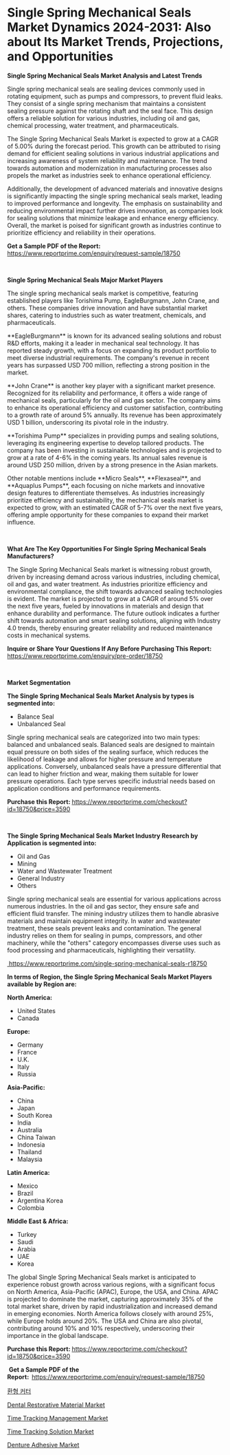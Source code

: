 <p><h1>Single Spring Mechanical Seals Market Dynamics 2024-2031: Also about Its Market Trends, Projections, and Opportunities</h1></p><p><strong>Single Spring Mechanical Seals Market Analysis and Latest Trends</strong></p>
<p><p>Single spring mechanical seals are sealing devices commonly used in rotating equipment, such as pumps and compressors, to prevent fluid leaks. They consist of a single spring mechanism that maintains a consistent sealing pressure against the rotating shaft and the seal face. This design offers a reliable solution for various industries, including oil and gas, chemical processing, water treatment, and pharmaceuticals.</p><p>The Single Spring Mechanical Seals Market is expected to grow at a CAGR of 5.00% during the forecast period. This growth can be attributed to rising demand for efficient sealing solutions in various industrial applications and increasing awareness of system reliability and maintenance. The trend towards automation and modernization in manufacturing processes also propels the market as industries seek to enhance operational efficiency.</p><p>Additionally, the development of advanced materials and innovative designs is significantly impacting the single spring mechanical seals market, leading to improved performance and longevity. The emphasis on sustainability and reducing environmental impact further drives innovation, as companies look for sealing solutions that minimize leakage and enhance energy efficiency. Overall, the market is poised for significant growth as industries continue to prioritize efficiency and reliability in their operations.</p></p>
<p><strong>Get a Sample PDF of the Report:&nbsp;</strong> <a href="https://www.reportprime.com/enquiry/request-sample/18750?utm_campaign=1103&utm_medium=2&utm_source=Github&utm_content=ia&utm_term=22112024&utm_id=single-spring-mechanical-seals">https://www.reportprime.com/enquiry/request-sample/18750</a></p>
<p>&nbsp;</p>
<p><strong>Single Spring Mechanical Seals Major Market Players</strong></p>
<p><p>The single spring mechanical seals market is competitive, featuring established players like Torishima Pump, EagleBurgmann, John Crane, and others. These companies drive innovation and have substantial market shares, catering to industries such as water treatment, chemicals, and pharmaceuticals.</p><p>**EagleBurgmann** is known for its advanced sealing solutions and robust R&D efforts, making it a leader in mechanical seal technology. It has reported steady growth, with a focus on expanding its product portfolio to meet diverse industrial requirements. The company's revenue in recent years has surpassed USD 700 million, reflecting a strong position in the market.</p><p>**John Crane** is another key player with a significant market presence. Recognized for its reliability and performance, it offers a wide range of mechanical seals, particularly for the oil and gas sector. The company aims to enhance its operational efficiency and customer satisfaction, contributing to a growth rate of around 5% annually. Its revenue has been approximately USD 1 billion, underscoring its pivotal role in the industry.</p><p>**Torishima Pump** specializes in providing pumps and sealing solutions, leveraging its engineering expertise to develop tailored products. The company has been investing in sustainable technologies and is projected to grow at a rate of 4-6% in the coming years. Its annual sales revenue is around USD 250 million, driven by a strong presence in the Asian markets.</p><p>Other notable mentions include **Micro Seals**, **Flexaseal**, and **Aquaplus Pumps**, each focusing on niche markets and innovative design features to differentiate themselves. As industries increasingly prioritize efficiency and sustainability, the mechanical seals market is expected to grow, with an estimated CAGR of 5-7% over the next five years, offering ample opportunity for these companies to expand their market influence.</p></p>
<p>&nbsp;</p>
<p><strong>What Are The Key Opportunities For Single Spring Mechanical Seals Manufacturers?</strong></p>
<p><p>The Single Spring Mechanical Seals market is witnessing robust growth, driven by increasing demand across various industries, including chemical, oil and gas, and water treatment. As industries prioritize efficiency and environmental compliance, the shift towards advanced sealing technologies is evident. The market is projected to grow at a CAGR of around 5% over the next five years, fueled by innovations in materials and design that enhance durability and performance. The future outlook indicates a further shift towards automation and smart sealing solutions, aligning with Industry 4.0 trends, thereby ensuring greater reliability and reduced maintenance costs in mechanical systems.</p></p>
<p><strong>Inquire or Share Your Questions If Any Before Purchasing This Report:</strong> <a href="https://www.reportprime.com/enquiry/pre-order/18750?utm_campaign=1103&utm_medium=2&utm_source=Github&utm_content=ia&utm_term=22112024&utm_id=single-spring-mechanical-seals">https://www.reportprime.com/enquiry/pre-order/18750</a></p>
<p>&nbsp;</p>
<p><strong>Market Segmentation</strong></p>
<p><strong>The Single Spring Mechanical Seals Market Analysis by types is segmented into:</strong></p>
<p><ul><li>Balance Seal</li><li>Unbalanced Seal</li></ul></p>
<p><p>Single spring mechanical seals are categorized into two main types: balanced and unbalanced seals. Balanced seals are designed to maintain equal pressure on both sides of the sealing surface, which reduces the likelihood of leakage and allows for higher pressure and temperature applications. Conversely, unbalanced seals have a pressure differential that can lead to higher friction and wear, making them suitable for lower pressure operations. Each type serves specific industrial needs based on application conditions and performance requirements.</p></p>
<p><strong>Purchase this Report:&nbsp;</strong><a href="https://www.reportprime.com/checkout?id=18750&price=3590&utm_campaign=1103&utm_medium=2&utm_source=Github&utm_content=ia&utm_term=22112024&utm_id=single-spring-mechanical-seals">https://www.reportprime.com/checkout?id=18750&price=3590</a></p>
<p>&nbsp;</p>
<p><strong>The Single Spring Mechanical Seals Market Industry Research by Application is segmented into:</strong></p>
<p><ul><li>Oil and Gas</li><li>Mining</li><li>Water and Wastewater Treatment</li><li>General Industry</li><li>Others</li></ul></p>
<p><p>Single spring mechanical seals are essential for various applications across numerous industries. In the oil and gas sector, they ensure safe and efficient fluid transfer. The mining industry utilizes them to handle abrasive materials and maintain equipment integrity. In water and wastewater treatment, these seals prevent leaks and contamination. The general industry relies on them for sealing in pumps, compressors, and other machinery, while the "others" category encompasses diverse uses such as food processing and pharmaceuticals, highlighting their versatility.</p></p>
<p><a href="https://www.reportprime.com/single-spring-mechanical-seals-r18750?utm_campaign=1103&utm_medium=2&utm_source=Github&utm_content=ia&utm_term=22112024&utm_id=single-spring-mechanical-seals">&nbsp;https://www.reportprime.com/single-spring-mechanical-seals-r18750</a></p>
<p><strong>In terms of Region, the Single Spring Mechanical Seals Market Players available by Region are:</strong></p>
<p>
    <p> <strong> North America: </strong>
        <ul>
            <li>United States</li>
            <li>Canada</li>
        </ul>
        </p> 
    <p> <strong> Europe: </strong>
        <ul>
            <li>Germany</li>
            <li>France</li>
            <li>U.K.</li>
            <li>Italy</li>
            <li>Russia</li>
        </ul>
        </p> 
    <p> <strong> Asia-Pacific: </strong>
        <ul>
            <li>China</li>
            <li>Japan</li>
            <li>South Korea</li>
            <li>India</li>
            <li>Australia</li>
            <li>China Taiwan</li>
            <li>Indonesia</li>
            <li>Thailand</li>
            <li>Malaysia</li>
        </ul>
        </p> 
    <p> <strong> Latin America: </strong>
        <ul>
            <li>Mexico</li>
            <li>Brazil</li>
            <li>Argentina Korea</li>
            <li>Colombia</li>
        </ul>
        </p> 
    <p> <strong> Middle East & Africa: </strong>
        <ul>
            <li>Turkey</li>
            <li>Saudi</li>
            <li>Arabia</li>
            <li>UAE</li>
            <li>Korea</li>
        </ul>
    </p>
    </p>
<p><p>The global Single Spring Mechanical Seals market is anticipated to experience robust growth across various regions, with a significant focus on North America, Asia-Pacific (APAC), Europe, the USA, and China. APAC is projected to dominate the market, capturing approximately 35% of the total market share, driven by rapid industrialization and increased demand in emerging economies. North America follows closely with around 25%, while Europe holds around 20%. The USA and China are also pivotal, contributing around 10% and 10% respectively, underscoring their importance in the global landscape.</p></p>
<p><strong>Purchase this Report: </strong><a href="https://www.reportprime.com/checkout?id=18750&price=3590&utm_campaign=1103&utm_medium=2&utm_source=Github&utm_content=ia&utm_term=22112024&utm_id=single-spring-mechanical-seals">https://www.reportprime.com/checkout?id=18750&price=3590</a></p>
<p>&nbsp;<strong>Get a Sample PDF of the Report:&nbsp;&nbsp;</strong><a href="https://www.reportprime.com/enquiry/request-sample/18750?utm_campaign=1103&utm_medium=2&utm_source=Github&utm_content=ia&utm_term=22112024&utm_id=single-spring-mechanical-seals">https://www.reportprime.com/enquiry/request-sample/18750</a></p>
<p><strong></strong></p>
<p><p><a href="https://github.com/sougarounis/Market-Research-Report-List-6/blob/main/670613024994.md?utm_campaign=1103&utm_medium=2&utm_source=Github&utm_content=ia&utm_term=22112024&utm_id=single-spring-mechanical-seals">환형 커터</a></p><p><a href="https://issuu.com/reportprime-2/docs/dental-restorative-material-market-_91287e2a5852f5?utm_campaign=1103&utm_medium=2&utm_source=Github&utm_content=ia&utm_term=22112024&utm_id=single-spring-mechanical-seals">Dental Restorative Material Market</a></p><p><a href="https://www.linkedin.com/pulse/time-tracking-management-market-trends-strategic-insights-tzw7e?utm_campaign=1103&utm_medium=2&utm_source=Github&utm_content=ia&utm_term=22112024&utm_id=single-spring-mechanical-seals">Time Tracking Management Market</a></p><p><a href="https://www.linkedin.com/pulse/time-tracking-solution-market-analysis-2024-2031-trends-kp4te?utm_campaign=1103&utm_medium=2&utm_source=Github&utm_content=ia&utm_term=22112024&utm_id=single-spring-mechanical-seals">Time Tracking Solution Market</a></p><p><a href="https://issuu.com/reportprime-2/docs/denture-adhesive-market-size-2030.p_d02123ef88fe3f?utm_campaign=1103&utm_medium=2&utm_source=Github&utm_content=ia&utm_term=22112024&utm_id=single-spring-mechanical-seals">Denture Adhesive Market</a></p></p>